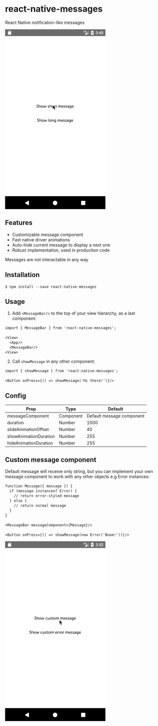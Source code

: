 # react-native-messages

React Native notification-like messages

![Default messages](./default-messages.gif)

## Features
- Customizable message component
- Fast native driver animations
- Auto-hide current message to display a next one
- Robust implementation, used in production code

Messages are not interactable in any way

## Installation
```
$ npm install --save react-native-messages
```

## Usage
1. Add `<MessageBar/>` to the top of your view hierarchy, as a last component:
```
import { MessageBar } from 'react-native-messages';

<View>
  <App/>
  <MessageBar/>
<View>
```

2. Call `showMessage` in any other component:
```
import { showMessage } from 'react-native-messages';

<Button onPress={() => showMessage('Hi there!')}/>
```

## Config
Prop                  | Type      | Default              
----------------------|-----------|--------------------------
messageComponent      | Component | Default message component
duration              | Number    | 1000
slideAnimationOffset  | Number    | 40
showAnimationDuration | Number    | 255
hideAnimationDuration | Number    | 255

## Custom message component
Default message will receive only string, but you can implement your own message component to work with any other objects e.g Error instances:

```
function Message({ message }) {
  if (message instanceof Error) {
    // return error-styled message
  } else {
    // return normal message
  }
}

<MessageBar messageComponent={Message}/>

<Button onPress={() => showMessage(new Error('Boom!'))}/>
```

![Custom messages](./custom-messages.gif)